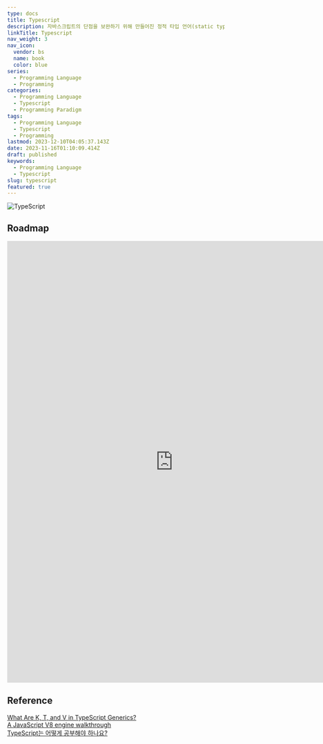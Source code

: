 ```yaml
---
type: docs
title: Typescript
description: 자바스크립트의 단점을 보완하기 위해 만들어진 정적 타입 언어(static type language)
linkTitle: Typescript
nav_weight: 3
nav_icon:
  vendor: bs
  name: book
  color: blue
series:
  - Programming Language
  - Programming
categories:
  - Programming Language
  - Typescript
  - Programming Paradigm
tags:
  - Programming Language
  - Typescript
  - Programming
lastmod: 2023-12-10T04:05:37.143Z
date: 2023-11-16T01:10:09.414Z
draft: published
keywords:
  - Programming Language
  - Typescript
slug: typescript
featured: true
---
```


![TypeScript](content/programming/typescript.webp#center "https://dev.to/shivamblog/8-tips-for-clean-typescript-code-you-must-know-488k")

## Roadmap

<p align="center">
<iframe width="768" height="1024" src="https://roadmap.sh/typescript?s=652b754df43a58c923ce9d26" frameborder="0" allow="accelerometer; autoplay; encrypted-media; gyroscope; picture-in-picture" allowfullscreen></iframe>
</p>

## Reference

[What Are K, T, and V in TypeScript Generics?](https://medium.com/frontend-canteen/what-are-k-t-and-v-in-typescript-generics-9fabe1d0f0f3)  
[A JavaScript V8 engine walkthrough](https://garden.bradwoods.io/experiments/js-engine/basic)  
[TypeScript는 어떻게 공부해야 하나요?](https://yozm.wishket.com/magazine/detail/1376/)
